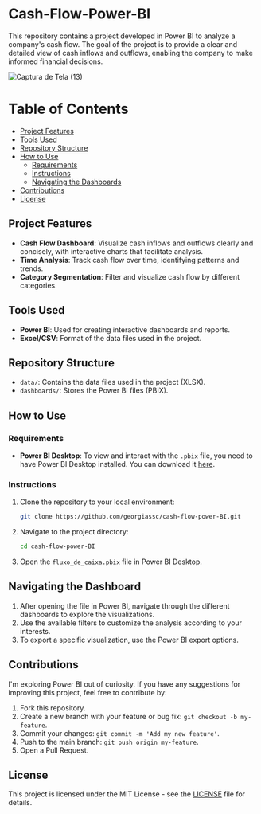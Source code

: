 # Cash-Flow-Power-BI

This repository contains a project developed in Power BI to analyze a company's cash flow. The goal of the project is to provide a clear and detailed view of cash inflows and outflows, enabling the company to make informed financial decisions.

![Captura de Tela (13)](https://github.com/user-attachments/assets/3ea5b794-0aee-406b-97c4-05d6c3755b55)

# Table of Contents

- [Project Features](#project-features)
- [Tools Used](#tools-used)
- [Repository Structure](#repository-structure)
- [How to Use](#how-to-use)
  - [Requirements](#requirements)
  - [Instructions](#instructions)
  - [Navigating the Dashboards](#navigating-the-dashboards)
- [Contributions](#contributions)
- [License](#license)


## Project Features

- **Cash Flow Dashboard**: Visualize cash inflows and outflows clearly and concisely, with interactive charts that facilitate analysis.
- **Time Analysis**: Track cash flow over time, identifying patterns and trends.
- **Category Segmentation**: Filter and visualize cash flow by different categories.

## Tools Used

- **Power BI**: Used for creating interactive dashboards and reports.
- **Excel/CSV**: Format of the data files used in the project.

## Repository Structure

- `data/`: Contains the data files used in the project (XLSX).
- `dashboards/`: Stores the Power BI files (PBIX).

## How to Use

### Requirements

- **Power BI Desktop**: To view and interact with the `.pbix` file, you need to have Power BI Desktop installed. You can download it [here](https://powerbi.microsoft.com/desktop/).

### Instructions

1. Clone the repository to your local environment:
   ```bash
   git clone https://github.com/georgiassc/cash-flow-power-BI.git
   ```
2. Navigate to the project directory:
   ```bash
   cd cash-flow-power-BI
   ```
3. Open the `fluxo_de_caixa.pbix` file in Power BI Desktop.

## Navigating the Dashboard

1. After opening the file in Power BI, navigate through the different dashboards to explore the visualizations.
2. Use the available filters to customize the analysis according to your interests.
3. To export a specific visualization, use the Power BI export options.

## Contributions

I'm exploring Power BI out of curiosity. If you have any suggestions for improving this project, feel free to contribute by:

1. Fork this repository.
2. Create a new branch with your feature or bug fix: `git checkout -b my-feature`.
3. Commit your changes: `git commit -m 'Add my new feature'`.
4. Push to the main branch: `git push origin my-feature`.
5. Open a Pull Request.

## License

This project is licensed under the MIT License - see the [LICENSE](LICENSE) file for details.


